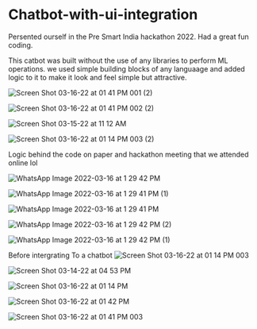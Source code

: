 # Chatbot-with-ui-integration


Persented ourself in the Pre Smart India hackathon 2022. Had a great fun coding.

This catbot was built without the use of any libraries to perform ML operations. we used simple building blocks of any languaage and added logic to it to 
make it look and feel simple but attractive.



![Screen Shot 03-16-22 at 01 41 PM 001 (2)](https://user-images.githubusercontent.com/100014146/158545862-610404c9-5648-4ba4-91a1-47ddf099a1e0.PNG)



![Screen Shot 03-16-22 at 01 41 PM 002 (2)](https://user-images.githubusercontent.com/100014146/158545872-0763ed6d-3421-428a-9563-2017ef085a9f.PNG)





![Screen Shot 03-15-22 at 11 12 AM](https://user-images.githubusercontent.com/100014146/158542262-8f7ae6bc-fd00-40ed-bfe6-2e4980118d11.PNG)



![Screen Shot 03-16-22 at 01 14 PM 003 (2)](https://user-images.githubusercontent.com/100014146/158542273-85d627a1-5761-4a74-8f93-12887090a5f4.PNG)




Logic behind the code on paper and hackathon meeting that we attended online lol




![WhatsApp Image 2022-03-16 at 1 29 42 PM](https://user-images.githubusercontent.com/100014146/158543671-ee3119e8-3e06-41da-a64e-f159ba515a7a.jpeg)



![WhatsApp Image 2022-03-16 at 1 29 41 PM (1)](https://user-images.githubusercontent.com/100014146/158543672-852ee989-f94d-4f71-89fd-cd2e8b165bce.jpeg)




![WhatsApp Image 2022-03-16 at 1 29 41 PM](https://user-images.githubusercontent.com/100014146/158543674-2131c221-e0e8-4938-9668-0fcbc8d116e5.jpeg)



![WhatsApp Image 2022-03-16 at 1 29 42 PM (2)](https://user-images.githubusercontent.com/100014146/158543677-522f0338-d9a1-447b-ab07-3f66b16196c9.jpeg)



![WhatsApp Image 2022-03-16 at 1 29 42 PM (1)](https://user-images.githubusercontent.com/100014146/158543668-0d578eb4-fc24-46a6-8a3a-1deed506c569.jpeg)


 Before intergrating To a chatbot 
![Screen Shot 03-16-22 at 01 14 PM 003](https://user-images.githubusercontent.com/100014146/158542278-c47924d0-cf82-462e-90e2-b23b79c69b4c.PNG)


![Screen Shot 03-14-22 at 04 53 PM](https://user-images.githubusercontent.com/100014146/158542291-bd691402-ae99-4752-a713-2541b25a564d.PNG)


![Screen Shot 03-16-22 at 01 14 PM](https://user-images.githubusercontent.com/100014146/158542284-1d8ed58c-d84a-45d4-84a2-d605debf6a82.PNG)




![Screen Shot 03-16-22 at 01 42 PM](https://user-images.githubusercontent.com/100014146/158545927-9dbf6204-af73-4485-bbf3-0e6470869893.PNG)


![Screen Shot 03-16-22 at 01 41 PM 003](https://user-images.githubusercontent.com/100014146/158545934-8b34a8bd-bed7-4489-abf1-300dd7014bb4.PNG)



